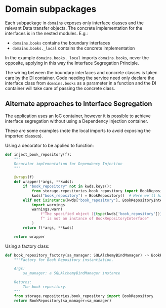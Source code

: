 # Domain subpackages

Each subpackage in `domains` exposes only interface classes and the
relevant Data transfer objects. The concrete implementation for the
interfaces is in the nested modules. E.g.:

* `domains.books` contains the boundary interfaces
* `domains.books._local` contains the concrete implementation

In the example `domains.books._local` imports `domains.books`,
never the opposite, applying in this way the Interface
Segregation Principle.

The wiring between the boundary interfaces and concrete classes
is taken care by the DI container. Code needing the service
need only declare the interface class from `domains.books` as
a parameter in a function and the DI container will take care of
passing the concrete class.

## Alternate approaches to Interface Segregation

The application uses an IoC container, however it is possible to 
achieve interface segregation without using a Dependency Injection
container.

These are some examples (note the local imports to avoid exposing the
imported classes).

Using a decorator to be applied to function:

```python
def inject_book_repository(f):
    """
    Decorator implementation for Dependency Injection
    """

    @wraps(f)
    def wrapper(*args, **kwds):
        if "book_repository" not in kwds.keys():
            from storage.repositories.book_repository import BookRepository
            kwds["book_repository"] = BookRepository()  # Here we'll have to pass any required dependency for the repository
        elif not isinstance(kwds["book_repository"], BookRepositoryInterface):
            import warnings
            warnings.warn(
                f"The specified object ({type(kwds['book_repository'])})"
                f" is not an instance of BookRepositoryInterface"
            )
        return f(*args, **kwds)

    return wrapper
```

Using a factory class:

```python
def book_repository_factory(sa_manager: SQLAlchemyBindManager) -> BookRepositoryInterface:
    """Factory for Book Repository instantiation.

    Args:
        sa_manager: a SQLAlchemyBindManager instance

    Returns:
        The book repository.
    """
    from storage.repositories.book_repository import BookRepository
    return BookRepository(sa_manager=sa_manager)
```
